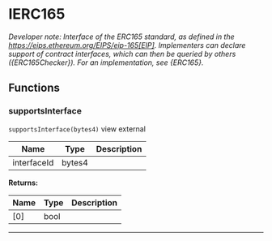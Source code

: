 

# IERC165



*Developer note: Interface of the ERC165 standard, as defined in the
https://eips.ethereum.org/EIPS/eip-165[EIP].
Implementers can declare support of contract interfaces, which can then be
queried by others ({ERC165Checker}).
For an implementation, see {ERC165}.*




## Functions
### supportsInterface


`supportsInterface(bytes4)` view external





| Name | Type | Description |
| ---- | ---- | ----------- |
| interfaceId | bytes4 |  |

**Returns:**

| Name | Type | Description |
| ---- | ---- | ----------- |
| [0] | bool |  |



---


